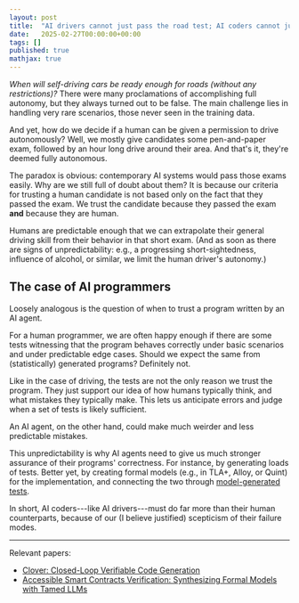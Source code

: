 ```yaml
---
layout: post
title:  "AI drivers cannot just pass the road test; AI coders cannot just write a couple of tests"
date:   2025-02-27T00:00:00+00:00
tags: []
published: true
mathjax: true
---
```


*When will self-driving cars be ready enough for roads (without any restrictions)?*
There were many proclamations of accomplishing full autonomy, but they always turned out to be false.
The main challenge lies in handling very rare scenarios, those never seen in the training data.

And yet, how do we decide if a human can be given a permission to drive autonomously?
Well, we mostly give candidates some pen-and-paper exam, followed by an hour long drive around their area. 
And that's it, they're deemed fully autonomous.

The paradox is obvious: contemporary AI systems would pass those exams easily.
Why are we still full of doubt about them?
It is because our criteria for trusting a human candidate is not based only on the fact that they passed the exam.
We trust the candidate because they passed the exam **and** because they are human.

Humans are predictable enough that we can extrapolate their general driving skill from their behavior in that short exam. (And as soon as there are signs of unpredictability: e.g., a progressing short-sightedness, influence of alcohol, or similar, we limit the human driver's autonomy.)

## The case of AI programmers
Loosely analogous is the question of when to trust a program written by an AI agent.

For a human programmer, we are often happy enough if there are some tests witnessing that the program behaves correctly under basic scenarios and under predictable edge cases.
Should we expect the same from (statistically) generated programs? Definitely not.

Like in the case of driving, the tests are not the only reason we trust the program. 
They just support our idea of how humans typically think, and what mistakes they typically make.
This lets us anticipate errors and judge when a set of tests is likely sufficient.

An AI agent, on the other hand, could make much weirder and less predictable mistakes.

This unpredictability is why AI agents need to give us much stronger assurance of their programs' correctness.
For instance, by generating loads of tests. 
Better yet, by creating formal models (e.g., in TLA+, Alloy, or Quint) for the implementation, and connecting the two through [model-generated tests](https://mbt.informal.systems/). 

In short, AI coders---like AI drivers---must do far more than their human counterparts, because of our (I believe justified) scepticism of their failure modes.

---
Relevant papers:
 - [Clover: Closed-Loop Verifiable Code Generation](https://arxiv.org/pdf/2310.17807)
 - [Accessible Smart Contracts Verification: Synthesizing Formal Models with Tamed LLMs](https://arxiv.org/pdf/2501.12972)